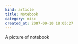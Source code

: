 ```yaml
--- 
kind: article
title: Notebook
category: misc
created_at: 2007-09-10 18:05:27
---
```

A picture of notebook
